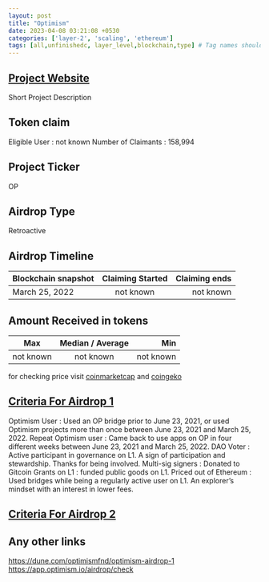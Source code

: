 ```yaml
---
layout: post
title: "Optimism"
date: 2023-04-08 03:21:08 +0530
categories: ['layer-2', 'scaling', 'ethereum']
tags: [all,unfinishedc, layer_level,blockchain,type] # Tag names should always be lowercase
---
```





## [Project Website](https://www.optimism.io/)

 Short Project Description

## Token claim

Eligible User : not known
Number of Claimants : 158,994

## Project Ticker

OP

## Airdrop Type

Retroactive

## Airdrop Timeline

| Blockchain snapshot     | Claiming Started           | Claiming ends    |
| ----------------------- |:--------------------------:| ----------------:|
|      March 25, 2022     |        not known           |   not known      |

## Amount Received in tokens  

| Max        |    Median / Average  |       Min    |
| ---------- |:--------------------:| ------------:|
| not known  |     not known        |  not known   |

for checking price visit [coinmarketcap](https://coinmarketcap.com/currencies/) and [coingeko](https://www.coingecko.com/en/coins/)

## [Criteria For Airdrop 1](https://community.optimism.io/docs/governance/airdrop-1/)

Optimism User : Used an OP bridge prior to June 23, 2021, or used Optimism projects more than once between June 23, 2021 and March 25, 2022.
Repeat Optimism user : Came back to use apps on OP in four different weeks between June 23, 2021 and March 25, 2022.
DAO Voter : Active participant in governance on L1. A sign of participation and stewardship. Thanks for being involved.
Multi-sig signers :
Donated to Gitcoin Grants on L1 :  funded public goods on L1.
Priced out of Ethereum : Used bridges while being a regularly active user on L1. An explorer’s mindset with an interest in lower fees.

## [Criteria For Airdrop 2](https://community.optimism.io/docs/governance/airdrop-2/#airdrop-2-allocations)

## Any other links

<https://dune.com/optimismfnd/optimism-airdrop-1>
<https://app.optimism.io/airdrop/check>
